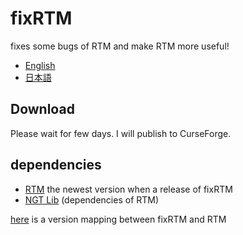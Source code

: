 # fixRTM

fixes some bugs of RTM and make RTM more useful!

- [English](README.en.md)
- [日本語](README.md)

## Download

Please wait for few days. I will publish to CurseForge.

## dependencies

- [RTM](https://www.curseforge.com/minecraft/mc-mods/realtrainmod) the newest version when a release of fixRTM
- [NGT Lib](https://www.curseforge.com/minecraft/mc-mods/ngtlib) (dependencies of RTM)

[here](version-map.md) is a version mapping between fixRTM and RTM
